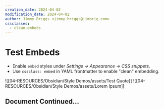 ```yaml
---
creation_date: 2024-04-02
modification_date: 2024-04-02
author: Jimmy Briggs <jimmy.briggs@jimbrig.com>
cssclasses:
  - clean-embeds
---
```



# Test Embeds

- Enable `embed` styles under *Settings → Appearance → CSS snippets*.
- Use `cssclass: embed` in YAML frontmatter to enable "clean" embedding.

![[04-RESOURCES/Obsidian/Style Demos/assets/Test Quote]]
![[04-RESOURCES/Obsidian/Style Demos/assets/Lorem Ipsum]]

## Document Continued...